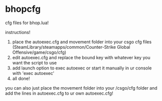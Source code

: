 # bhopcfg
cfg files for bhop.lua!

instructions!

1. place the autoexec.cfg and movement folder into your csgo cfg files
(SteamLibrary/steamapps/common/Counter-Strike Global Offensive/game/csgo/cfg)
2. edit autoexec.cfg and replace the bound key with whatever key you want the script to use
3. add launch option to exec autoexec or start it manually in ur console with 'exec autoexec'
4. all done!

you can also just place the movement folder into your /csgo/cfg folder and add the lines in autoexec.cfg to ur own autoexec.cfg!
